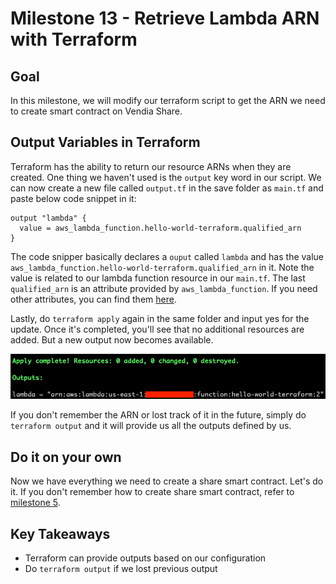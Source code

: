 # Milestone 13 - Retrieve Lambda ARN with Terraform

## Goal
In this milestone, we will modify our terraform script to get the ARN we need to create smart contract on Vendia Share.

## Output Variables in Terraform
Terraform has the ability to return our resource ARNs when they are created. One thing we haven't used is the `output` key word in our script. We can now create a new file called `output.tf` in the save folder as `main.tf` and paste below code snippet in it:

```
output "lambda" {
  value = aws_lambda_function.hello-world-terraform.qualified_arn
}
```
The code snipper basically declares a `ouput` called `lambda` and has the value `aws_lambda_function.hello-world-terraform.qualified_arn` in it. Note the value is related to our lambda function resource in our `main.tf`. The last `qualified_arn` is an attribute provided by `aws_lambda_function`. If you need other attributes, you can find them [here](https://registry.terraform.io/providers/hashicorp/aws/latest/docs/data-sources/lambda_function#qualified_arn).

Lastly, do `terraform apply` again in the same folder and input yes for the update. Once it's completed, you'll see that no additional resources are added. But a new output now becomes available. 

![terraform-output](./img/terraform-output.png)

If you don't remember the ARN or lost track of it in the future, simply do `terraform output` and it will provide us all the outputs defined by us.

## Do it on your own
Now we have everything we need to create a share smart contract. Let's do it. If you don't remember how to create share smart contract, refer to [milestone 5](README-Milestone5.md).

## Key Takeaways

* Terraform can provide outputs based on our configuration
* Do `terraform output` if we lost previous output
